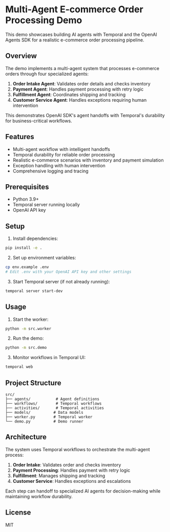 # Multi-Agent E-commerce Order Processing Demo

This demo showcases building AI agents with Temporal and the OpenAI Agents SDK for a realistic e-commerce order processing pipeline.

## Overview

The demo implements a multi-agent system that processes e-commerce orders through four specialized agents:

1. **Order Intake Agent**: Validates order details and checks inventory
2. **Payment Agent**: Handles payment processing with retry logic
3. **Fulfillment Agent**: Coordinates shipping and tracking
4. **Customer Service Agent**: Handles exceptions requiring human intervention

This demonstrates OpenAI SDK's agent handoffs with Temporal's durability for business-critical workflows.

## Features

- Multi-agent workflow with intelligent handoffs
- Temporal durability for reliable order processing
- Realistic e-commerce scenarios with inventory and payment simulation
- Exception handling with human intervention
- Comprehensive logging and tracing

## Prerequisites

- Python 3.9+
- Temporal server running locally
- OpenAI API key

## Setup

1. Install dependencies:
```bash
pip install -e .
```

2. Set up environment variables:
```bash
cp env.example .env
# Edit .env with your OpenAI API key and other settings
```

3. Start Temporal server (if not already running):
```bash
temporal server start-dev
```

## Usage

1. Start the worker:
```bash
python -m src.worker
```

2. Run the demo:
```bash
python -m src.demo
```

3. Monitor workflows in Temporal UI:
```bash
temporal web
```

## Project Structure

```
src/
├── agents/           # Agent definitions
├── workflows/        # Temporal workflows
├── activities/       # Temporal activities
├── models/          # Data models
├── worker.py        # Temporal worker
└── demo.py          # Demo runner
```

## Architecture

The system uses Temporal workflows to orchestrate the multi-agent process:

1. **Order Intake**: Validates order and checks inventory
2. **Payment Processing**: Handles payment with retry logic
3. **Fulfillment**: Manages shipping and tracking
4. **Customer Service**: Handles exceptions and escalations

Each step can handoff to specialized AI agents for decision-making while maintaining workflow durability.

## License

MIT 